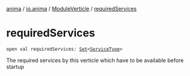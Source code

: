 [anima](../../index.md) / [io.anima](../index.md) / [ModuleVerticle](index.md) / [requiredServices](./required-services.md)

# requiredServices

`open val requiredServices: `[`Set`](https://kotlinlang.org/api/latest/jvm/stdlib/kotlin.collections/-set/index.html)`<`[`ServiceType`](../-service-type/index.md)`>`

The required services by this verticle which have to be available before startup

